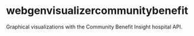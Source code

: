 # webgenvisualizercommunitybenefit
Graphical visualizations with the Community Benefit Insight hospital API.
